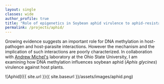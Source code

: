 ```yaml
---
layout: single
classes: wide
author_profile: true
title: "Role of epigenetics in Soybean aphid virulence to aphid-resistant plants"
permalink: /projects/aphid/
---
```

Growing evidence suggests an important role for DNA methylation in host-pathogen and host-parasite interactions. However the mechanism and the implication of such interactions are poorly characterized. In collaboration with [Andrew Michel's](https://entomology.osu.edu/our-people/andrew-michel) laboratory at the Ohio State University, I am examining how DNA methylation influences soybean aphid (_Aphis glycines_) virulence against host plants.

![Aphid]({{ site.url }}{{ site.baseurl }}/assets/images/aphid.png)
